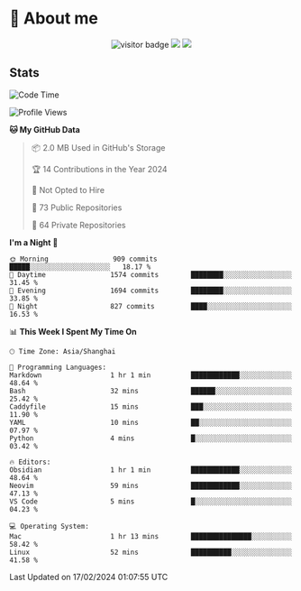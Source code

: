 <!-- ![](https://youpai.roccoshi.top/img/20200804214216.png) -->

# 🧐 About me
 
<p align="center">
<img src="https://visitor-badge.laobi.icu/badge?page_id=Lincest.Lincest&title=hits" alt="visitor badge"/>
<a href="mailto:imroccoshi@gmail.com"><img src="https://img.shields.io/badge/gmail-imroccoshi%40gmail.com-red"></a>
<a href="https://blog.roccoshi.top"><img src="https://img.shields.io/badge/blog-roccoshi-green"></a>
</p>

## Stats

<!--START_SECTION:waka-->
![Code Time](http://img.shields.io/badge/Code%20Time-974%20hrs%2036%20mins-blue)

![Profile Views](http://img.shields.io/badge/Profile%20Views-0-blue)

**🐱 My GitHub Data** 

> 📦 2.0 MB Used in GitHub's Storage 
 > 
> 🏆 14 Contributions in the Year 2024
 > 
> 🚫 Not Opted to Hire
 > 
> 📜 73 Public Repositories 
 > 
> 🔑 64 Private Repositories 
 > 
**I'm a Night 🦉** 

```text
🌞 Morning                909 commits         █████░░░░░░░░░░░░░░░░░░░░   18.17 % 
🌆 Daytime                1574 commits        ████████░░░░░░░░░░░░░░░░░   31.45 % 
🌃 Evening                1694 commits        ████████░░░░░░░░░░░░░░░░░   33.85 % 
🌙 Night                  827 commits         ████░░░░░░░░░░░░░░░░░░░░░   16.53 % 
```


📊 **This Week I Spent My Time On** 

```text
🕑︎ Time Zone: Asia/Shanghai

💬 Programming Languages: 
Markdown                 1 hr 1 min          ████████████░░░░░░░░░░░░░   48.64 % 
Bash                     32 mins             ██████░░░░░░░░░░░░░░░░░░░   25.42 % 
Caddyfile                15 mins             ███░░░░░░░░░░░░░░░░░░░░░░   11.90 % 
YAML                     10 mins             ██░░░░░░░░░░░░░░░░░░░░░░░   07.97 % 
Python                   4 mins              █░░░░░░░░░░░░░░░░░░░░░░░░   03.42 % 

🔥 Editors: 
Obsidian                 1 hr 1 min          ████████████░░░░░░░░░░░░░   48.64 % 
Neovim                   59 mins             ████████████░░░░░░░░░░░░░   47.13 % 
VS Code                  5 mins              █░░░░░░░░░░░░░░░░░░░░░░░░   04.23 % 

💻 Operating System: 
Mac                      1 hr 13 mins        ███████████████░░░░░░░░░░   58.42 % 
Linux                    52 mins             ██████████░░░░░░░░░░░░░░░   41.58 % 
```


 Last Updated on 17/02/2024 01:07:55 UTC
<!--END_SECTION:waka-->



